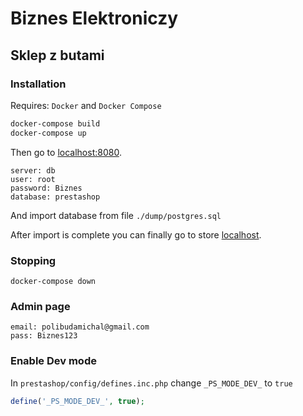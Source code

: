 # Biznes Elektroniczy

## Sklep z butami

### Installation

Requires: `Docker` and `Docker Compose`

``` bash
docker-compose build
docker-compose up
```

Then go to [localhost:8080](http://localhost:8080).
```
server: db
user: root
password: Biznes
database: prestashop
```

And import database from file `./dump/postgres.sql`

After import is complete you can finally go to store [localhost](http://localhost).

### Stopping

```
docker-compose down 
```

### Admin page

```
email: polibudamichal@gmail.com
pass: Biznes123
```

### Enable Dev mode

In `prestashop/config/defines.inc.php` change `_PS_MODE_DEV_` to `true`

```php
define('_PS_MODE_DEV_', true);
```
